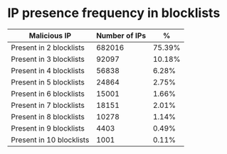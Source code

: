 # IP presence frequency in blocklists
| Malicious IP | Number of IPs | % |
|----|----|----|
| Present in 2 blocklists | 682016 | 75.39% |
| Present in 3 blocklists | 92097 | 10.18% |
| Present in 4 blocklists | 56838 | 6.28% |
| Present in 5 blocklists | 24864 | 2.75% |
| Present in 6 blocklists | 15001 | 1.66% |
| Present in 7 blocklists | 18151 | 2.01% |
| Present in 8 blocklists | 10278 | 1.14% |
| Present in 9 blocklists | 4403 | 0.49% |
| Present in 10 blocklists | 1001 | 0.11% |
